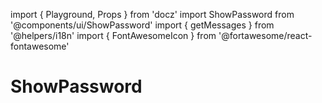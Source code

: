 import { Playground, Props } from 'docz'
import ShowPassword from '@components/ui/ShowPassword'
import { getMessages } from '@helpers/i18n'
import { FontAwesomeIcon } from '@fortawesome/react-fontawesome'

# ShowPassword

<Props of={ShowPassword} />

<Playground>
    <ShowPassword
    setHidden={false}
    hasLabel />
</Playground>

